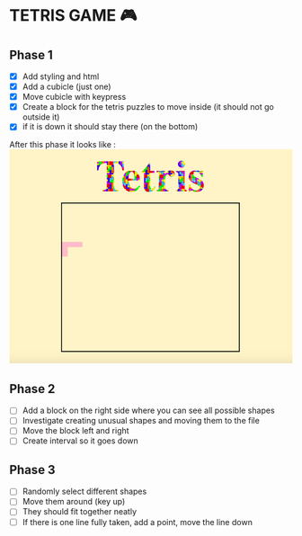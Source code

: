 # TETRIS GAME :video_game:

## Phase 1
- [x] Add styling and html
- [x] Add a cubicle (just one)
- [x] Move cubicle with keypress
- [x] Create a block for the tetris puzzles to move inside (it should not go outside it)
- [x] if it is down it should stay there (on the bottom)

After this phase it looks like : ![tetris image](tetris.png)

## Phase 2

- [ ] Add a block on the right side where you can see all possible shapes
- [ ] Investigate creating unusual shapes and moving them to the file
- [ ] Move the block left and right
- [ ] Create interval so it goes down

## Phase 3
- [ ] Randomly select different shapes
- [ ] Move them around (key up)
- [ ] They should fit together neatly
- [ ] If there is one line fully taken, add a point, move the line down
